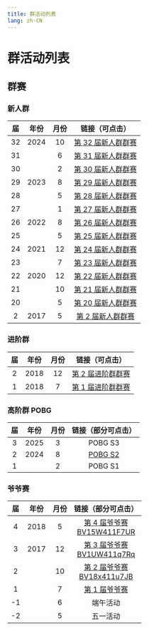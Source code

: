 ```yaml
---
title: 群活动列表
lang: zh-CN
---
```

# 群活动列表

## 群赛

<!-- 新的放上面 -->

### 新人群

| 届 | 年份 | 月份 | 链接（可点击） |
| :-: | :-: | :-: | :-: |
| 32 | 2024 | 10 | [第 32 届新人群群赛](32.md) |
| 31 |  | 6 | [第 31 届新人群群赛](31.md) |
| 30 |  | 2 | [第 30 届新人群群赛](30.md) |
| 29 | 2023 | 8 | [第 29 届新人群群赛](29.md) |
| 28 |  | 5 | [第 28 届新人群群赛](28.md) |
| 27 |  | 1 | [第 27 届新人群群赛](27.md) |
| 26 | 2022 | 8 | [第 26 届新人群群赛](26.md) |
| 25 |  | 5 | [第 25 届新人群群赛](25.md) |
| 24 | 2021 | 12 | [第 24 届新人群群赛](24.md) |
| 23 |  | 7 | [第 23 届新人群群赛](23.md) |
| 22 | 2020 | 12 | [第 22 届新人群群赛](22.md) |
| 21 |  | 10 | [第 21 届新人群群赛](21.md) |
| 20 |  | 5 | [第 20 届新人群群赛](20.md) |
| 2 | 2017 | 5 | [第 2 届新人群群赛](2.md) |

### 进阶群

| 届 | 年份 | 月份 | 链接（可点击） |
| :-: | :-: | :-: | :-: |
| 2 | 2018 | 12 | [第 2 届进阶群群赛](a2.md) |
| 1 | 2018 | 7 | [第 1 届进阶群群赛](a1.md) |

### 高阶群 POBG

| 届 | 年份 | 月份 | 链接（部分可点击） |
| :-: | :-: | :-: | :-: |
| 3 | 2025 | 3 | POBG S3 |
| 2 | 2024 | 8 | [POBG S2](https://docs.qq.com/sheet/DZXZid0FTQ051dnRy?tab=BB08J2) |
| 1 |  | 2 | POBG S1 |

### 爷爷赛

| 届 | 年份 | 月份 | 链接（部分可点击） |
| :-: | :-: | :-: | :-: |
| 4 | 2018 | 5 | [第 4 届爷爷赛](y4.md)<br />[BV15W411F7UR](https://www.bilibili.com/video/BV15W411F7UR) |
| 3 | 2017 | 12 | [第 3 届爷爷赛](y3.md)<br />[BV1UW411q7Rq](https://www.bilibili.com/video/BV1UW411q7Rq) |
| 2 |  | 10 | [第 2 届爷爷赛](y2.md)<br />[BV18x411u7JB](https://www.bilibili.com/video/BV18x411u7JB) |
| 1 |  | 7 | [第 1 届爷爷赛](y1.md) |
| -1 |  | 6 | 端午活动 |
| -2 |  | 5 | 五一活动 |
